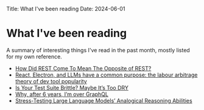 Title: What I've been reading
Date: 2024-06-01

# What I've been reading

A summary of interesting things I've read in the past month, mostly listed for my own reference.

- [How Did REST Come To Mean The Opposite of REST?](https://htmx.org/essays/how-did-rest-come-to-mean-the-opposite-of-rest/)
- [React, Electron, and LLMs have a common purpose: the labour arbitrage theory of dev tool popularity](https://www.baldurbjarnason.com/2024/react-electron-llms-labour-arbitrage/)
- [Is Your Test Suite Brittle? Maybe It’s Too DRY](https://www.infoq.com/articles/brittle-test-suite-maybe-too-dry/)
- [Why, after 6 years, I’m over GraphQL](https://bessey.dev/blog/2024/05/24/why-im-over-graphql/)
- [Stress-Testing Large Language Models’ Analogical Reasoning Abilities](https://aiguide.substack.com/p/stress-testing-large-language-models)
